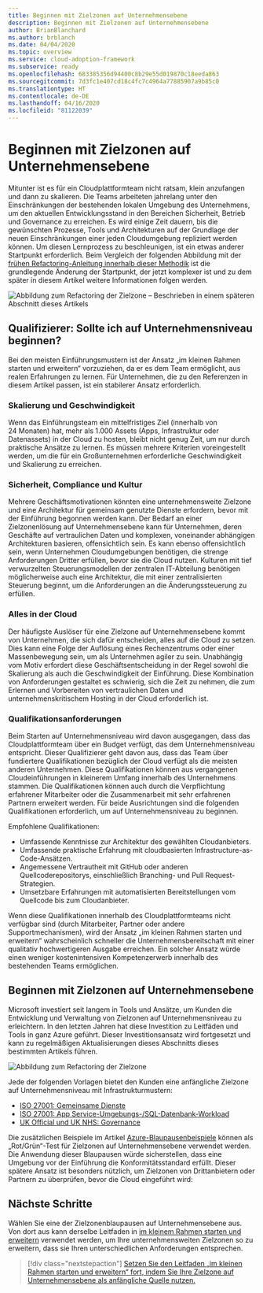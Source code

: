 ```yaml
---
title: Beginnen mit Zielzonen auf Unternehmensebene
description: Beginnen mit Zielzonen auf Unternehmensebene
author: BrianBlanchard
ms.author: brblanch
ms.date: 04/04/2020
ms.topic: overview
ms.service: cloud-adoption-framework
ms.subservice: ready
ms.openlocfilehash: 683385356d94400c8b29e55d019870c18eeda863
ms.sourcegitcommit: 7d3fc1e407cd18c4fc7c4964a77885907a9b85c0
ms.translationtype: HT
ms.contentlocale: de-DE
ms.lasthandoff: 04/16/2020
ms.locfileid: "81122039"
---
```

# <a name="start-with-enterprise-scale-landing-zones"></a>Beginnen mit Zielzonen auf Unternehmensebene

Mitunter ist es für ein Cloudplattformteam nicht ratsam, klein anzufangen und dann zu skalieren. Die Teams arbeiteten jahrelang unter den Einschränkungen der bestehenden lokalen Umgebung des Unternehmens, um den aktuellen Entwicklungsstand in den Bereichen Sicherheit, Betrieb und Governance zu erreichen. Es wird einige Zeit dauern, bis die gewünschten Prozesse, Tools und Architekturen auf der Grundlage der neuen Einschränkungen einer jeden Cloudumgebung repliziert werden können. Um diesen Lernprozess zu beschleunigen, ist ein etwas anderer Startpunkt erforderlich. Beim Vergleich der folgenden Abbildung mit der [frühen Refactoring-Anleitung innerhalb dieser Methodik](../landing-zone/refactor.md) ist die grundlegende Änderung der Startpunkt, der jetzt komplexer ist und zu dem später in diesem Artikel weitere Informationen folgen werden.

![Abbildung zum Refactoring der Zielzone – Beschrieben in einem späteren Abschnitt dieses Artikels](../../_images/ready/refactor-enterprise-scale.png)

<!-- markdownlint-disable MD026 -->

## <a name="qualifiers-should-i-start-with-enterprise-scale"></a>Qualifizierer: Sollte ich auf Unternehmensniveau beginnen?

Bei den meisten Einführungsmustern ist der Ansatz „im kleinen Rahmen starten und erweitern“ vorzuziehen, da er es dem Team ermöglicht, aus realen Erfahrungen zu lernen. Für Unternehmen, die zu den Referenzen in diesem Artikel passen, ist ein stabilerer Ansatz erforderlich.

### <a name="scale-and-speed"></a>Skalierung und Geschwindigkeit

Wenn das Einführungsteam ein mittelfristiges Ziel (innerhalb von 24 Monaten) hat, mehr als 1.000 Assets (Apps, Infrastruktur oder Datenassets) in der Cloud zu hosten, bleibt nicht genug Zeit, um nur durch praktische Ansätze zu lernen. Es müssen mehrere Kriterien voreingestellt werden, um die für ein Großunternehmen erforderliche Geschwindigkeit und Skalierung zu erreichen.

### <a name="security-compliance-and-culture"></a>Sicherheit, Compliance und Kultur

Mehrere Geschäftsmotivationen könnten eine unternehmensweite Zielzone und eine Architektur für gemeinsam genutzte Dienste erfordern, bevor mit der Einführung begonnen werden kann. Der Bedarf an einer Zielzonenlösung auf Unternehmensebene kann für Unternehmen, deren Geschäfte auf vertraulichen Daten und komplexen, voneinander abhängigen Architekturen basieren, offensichtlich sein. Es kann ebenso offensichtlich sein, wenn Unternehmen Cloudumgebungen benötigen, die strenge Anforderungen Dritter erfüllen, bevor sie die Cloud nutzen. Kulturen mit tief verwurzelten Steuerungsmodellen der zentralen IT-Abteilung benötigen möglicherweise auch eine Architektur, die mit einer zentralisierten Steuerung beginnt, um die Anforderungen an die Änderungssteuerung zu erfüllen.

### <a name="all-in-on-the-cloud"></a>Alles in der Cloud

Der häufigste Auslöser für eine Zielzone auf Unternehmensebene kommt von Unternehmen, die sich dafür entscheiden, alles auf die Cloud zu setzen. Dies kann eine Folge der Auflösung eines Rechenzentrums oder einer Massenbewegung sein, um als Unternehmen agiler zu sein. Unabhängig vom Motiv erfordert diese Geschäftsentscheidung in der Regel sowohl die Skalierung als auch die Geschwindigkeit der Einführung. Diese Kombination von Anforderungen gestaltet es schwierig, sich die Zeit zu nehmen, die zum Erlernen und Vorbereiten von vertraulichen Daten und unternehmenskritischem Hosting in der Cloud erforderlich ist.

### <a name="skill-requirements"></a>Qualifikationsanforderungen

Beim Starten auf Unternehmensniveau wird davon ausgegangen, dass das Cloudplattformteam über ein Budget verfügt, das dem Unternehmensniveau entspricht. Dieser Qualifizierer geht davon aus, dass das Team über fundiertere Qualifikationen bezüglich der Cloud verfügt als die meisten anderen Unternehmen. Diese Qualifikationen können aus vergangenen Cloudeinführungen in kleinerem Umfang innerhalb des Unternehmens stammen. Die Qualifikationen können auch durch die Verpflichtung erfahrener Mitarbeiter oder die Zusammenarbeit mit sehr erfahrenen Partnern erweitert werden. Für beide Ausrichtungen sind die folgenden Qualifikationen erforderlich, um auf Unternehmensniveau zu beginnen.

Empfohlene Qualifikationen:

- Umfassende Kenntnisse zur Architektur des gewählten Cloudanbieters.
- Umfassende praktische Erfahrung mit cloudbasierten Infrastructure-as-Code-Ansätzen.
- Angemessene Vertrautheit mit GitHub oder anderen Quellcoderepositorys, einschließlich Branching- und Pull Request-Strategien.
- Umsetzbare Erfahrungen mit automatisierten Bereitstellungen vom Quellcode bis zum Cloudanbieter.

Wenn diese Qualifikationen innerhalb des Cloudplattformteams nicht verfügbar sind (durch Mitarbeiter, Partner oder andere Supportmechanismen), wird der Ansatz „im kleinen Rahmen starten und erweitern“ wahrscheinlich schneller die Unternehmensbereitschaft mit einer qualitativ hochwertigeren Ausgabe erreichen. Ein solcher Ansatz würde einen weniger kostenintensiven Kompetenzerwerb innerhalb des bestehenden Teams ermöglichen.

## <a name="start-with-an-enterprise-scale-landing-zones"></a>Beginnen mit Zielzonen auf Unternehmensebene

Microsoft investiert seit langem in Tools und Ansätze, um Kunden die Entwicklung und Verwaltung von Zielzonen auf Unternehmensniveau zu erleichtern. In den letzten Jahren hat diese Investition zu Leitfäden und Tools in ganz Azure geführt. Dieser Investitionsansatz wird fortgesetzt und kann zu regelmäßigen Aktualisierungen dieses Abschnitts dieses bestimmten Artikels führen.

![Abbildung zum Refactoring der Zielzone](../../_images/ready/refactor-enterprise-scale.png)

Jede der folgenden Vorlagen bietet den Kunden eine anfängliche Zielzone auf Unternehmensniveau mit Infrastrukturmustern:

- [ISO 27001: Gemeinsame Dienste](https://docs.microsoft.com/azure/governance/blueprints/samples/iso27001-shared)
- [ISO 27001: App Service-Umgebungs-/SQL-Datenbank-Workload](https://docs.microsoft.com/azure/governance/blueprints/samples/iso27001-ase-sql-workload)
- [UK Official und UK NHS: Governance](https://docs.microsoft.com/azure/governance/blueprints/samples/ukofficial)

Die zusätzlichen Beispiele im Artikel [Azure-Blaupausenbeispiele](https://docs.microsoft.com/azure/governance/blueprints/samples) können als „Rot/Grün“-Test für Zielzonen auf Unternehmensebene verwendet werden. Die Anwendung dieser Blaupausen würde sicherstellen, dass eine Umgebung vor der Einführung die Konformitätsstandard erfüllt. Dieser spätere Ansatz ist besonders nützlich, um Zielzonen von Drittanbietern oder Partnern zu überprüfen, bevor die Cloud eingeführt wird:

## <a name="next-steps"></a>Nächste Schritte

Wählen Sie eine der Zielzonenblaupausen auf Unternehmensebene aus.
Von dort aus kann derselbe Leitfaden in [im kleinem Rahmen starten und erweitern](./index.md) verwendet werden, um Ihre unternehmensweiten Zielzonen so zu erweitern, dass sie Ihren unterschiedlichen Anforderungen entsprechen.

> [!div class="nextstepaction"]
> [Setzen Sie den Leitfaden „im kleinen Rahmen starten und erweitern“ fort, indem Sie Ihre Zielzone auf Unternehmensebene als anfängliche Quelle nutzen.](./index.md)
